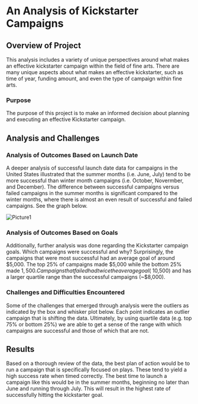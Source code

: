 # An Analysis of Kickstarter Campaigns

## Overview of Project
This analysis includes a variety of unique perspectives around what makes an effective kickstarter campaign within the field of fine arts. There are many unique aspects about what makes an effective kickstarter, such as time of year, funding amount, and even the type of campaign within fine arts.

### Purpose
The purpose of this project is to make an informed decision about planning and executing an effective Kickstarter campaign.

## Analysis and Challenges

### Analysis of Outcomes Based on Launch Date
A deeper analysis of successful launch date data for campaigns in the United States illustrated that the summer months (i.e. June, July) tend to be more successful than winter month campaigns (i.e. October, Novermber, and December). The difference between successful campaigns versus failed campaigns in the summer months is significant compared to the winter months, where there is almost an even result of successful and failed campaigns. See the graph below.

![Picture1](https://user-images.githubusercontent.com/87885677/132421892-925e1fc8-3a3f-4cb9-835f-c1f1bdbc69cc.png)

### Analysis of Outcomes Based on Goals
Additionally, further analysis was done regarding the Kickstarter campaign goals. Which campaigns were successful and why? Surprisingly, the campaigns that were most successful had an average goal of around $5,000. The top 25% of campaigns made $5,000 while the bottom 25% made $1,500. Campaigns that failed had twice the average goal (~$10,500) and has a larger quartile range than the successful campaigns (~$8,000). 

### Challenges and Difficulties Encountered
Some of the challenges that emerged through analysis were the outliers as indicated by the box and whisker plot below. Each point indicates an outlier campaign that is shifting the data. Ultimately, by using quartile data (e.g. top 75% or bottom 25%) we are able to get a sense of the range with which campaigns are successful and those of which that are not.

## Results
Based on a thorough review of the data, the best plan of action would be to run a campaign that is specifically focused on plays. These tend to yield a high success rate when timed correctly. The best time to launch a campaign like this would be in the summer months, beginning no later than June and running through July. This will result in the highest rate of successfully hitting the kickstarter goal.
